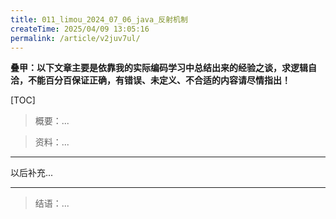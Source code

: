 ```yaml
---
title: 011_limou_2024_07_06_java_反射机制
createTime: 2025/04/09 13:05:16
permalink: /article/v2juv7ul/
---
```



**叠甲：以下文章主要是依靠我的实际编码学习中总结出来的经验之谈，求逻辑自洽，不能百分百保证正确，有错误、未定义、不合适的内容请尽情指出！**

[TOC]

>   概要：...

>   资料：...

---

以后补充...

---

>   结语：...